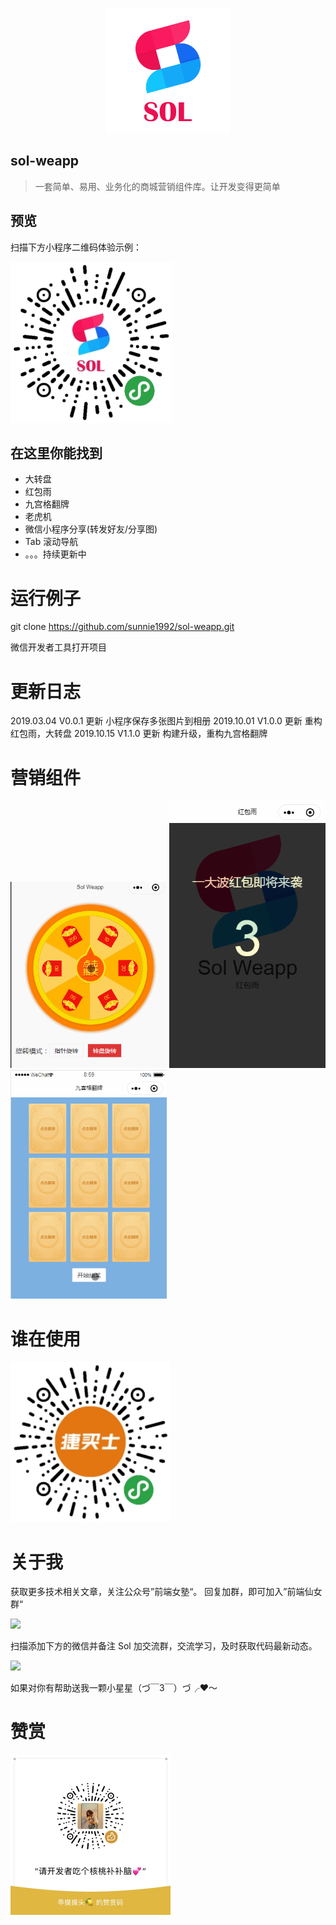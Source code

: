 <p align="center">
    <a href="https://sunnie1992.github.io/sol-weapp/">
        <img width="200" src="./static/logo.png">
    </a>
</p>

## sol-weapp

> 一套简单、易用、业务化的商城营销组件库。让开发变得更简单

## 预览

扫描下方小程序二维码体验示例：

![logo](static/qrcode.jpg)

## 在这里你能找到

-   大转盘
-   红包雨
-   九宫格翻牌
-   老虎机
-   微信小程序分享(转发好友/分享图)
-   Tab 滚动导航
-   。。。持续更新中

# 运行例子

git clone https://github.com/sunnie1992/sol-weapp.git

微信开发者工具打开项目

# 更新日志

2019.03.04 V0.0.1 更新 小程序保存多张图片到相册
2019.10.01 V1.0.0 更新 重构红包雨，大转盘
2019.10.15 V1.1.0 更新 构建升级，重构九宫格翻牌

# 营销组件

<p>
  <img src="static/1.gif" width="250"  style="display:inline;">  
  <img src="static/2.gif" width="250"  style="display:inline;">
  <img src="static/3.gif" width="250"  style="display:inline;">
</p>
 
# 谁在使用

<p>
  <img src="./static/jiemaishi.png" width="256" style="display:inline;">
</p>
 
# 关于我

获取更多技术相关文章，关注公众号”前端女塾“。
回复加群，即可加入”前端仙女群“
 <p>
  <img src="https://imgs.solui.cn/weapp/gognzhonghao.png" width="256" style="display:inline;">
</p>
扫描添加下方的微信并备注 Sol 加交流群，交流学习，及时获取代码最新动态。

<p>
  <img src="https://imgs.solui.cn/weapp/me.png" width="256" style="display:inline;">
</p>
 
如果对你有帮助送我一颗小星星（づ￣3￣）づ╭❤～

# 赞赏

<p>
  <img src="./static/appreciate.jpg" width="256" style="display:inline;">
</p>
 
